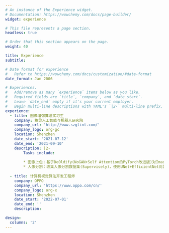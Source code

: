 ```yaml
---
# An instance of the Experience widget.
# Documentation: https://wowchemy.com/docs/page-builder/
widget: experience

# This file represents a page section.
headless: true

# Order that this section appears on the page.
weight: 40

title: Experience
subtitle:

# Date format for experience
#   Refer to https://wowchemy.com/docs/customization/#date-format
date_format: Jan 2006

# Experiences.
#   Add/remove as many `experience` items below as you like.
#   Required fields are `title`, `company`, and `date_start`.
#   Leave `date_end` empty if it's your current employer.
#   Begin multi-line descriptions with YAML's `|2-` multi-line prefix.
experience:
  - title: 图像增强算法实习生
    company: 格灵人工智能与机器人研究院
    company_url: 'http://www.szglint.com/'
    company_logo: org-gc
    location: Shenzhen
    date_start: '2021-07-12'
    date_end: '2021-09-10'
    description: |2-
        Tasks include:
        
        * 图像上色：基于DeOldify(NoGAN+Self Attention的PyTorch改进版)对ImageNet数据集进行彩色化、基于InstColorization(实例分割+上色融合)对Supervisely人像数据集上色；
        * 人像分割：收集人像分割数据集(Supervisely)，使用UNet+EfficientNet对其进行测试，得到人像的Masks.
        
  - title: 计算机视觉算法开发工程师
    company: OPPO
    company_url: 'https://www.oppo.com/cn/'
    company_logo: org-x
    location: Shenzhen
    date_start: '2022-07-01'
    date_end: ''
    description: 

design:
  columns: '2'
---
```

